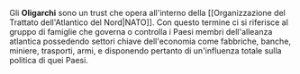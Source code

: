 Gli **Oligarchi** sono un trust che opera all'interno della [[Organizzazione del Trattato dell'Atlantico del Nord|NATO]]. Con questo termine ci si riferisce al gruppo di famiglie che governa o controlla i Paesi membri dell'alleanza atlantica possedendo settori chiave dell'economia come fabbriche, banche, miniere, trasporti, armi, e disponendo pertanto di un'influenza totale sulla politica di quei Paesi.
